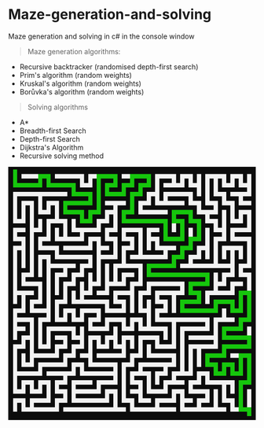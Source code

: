 # Maze-generation-and-solving
Maze generation and solving in c# in the console window

> Maze generation algorithms:
- Recursive backtracker (randomised depth-first search)
- Prim's algorithm (random weights)
- Kruskal's algorithm (random weights)
- Borůvka's algorithm (random weights)

> Solving algorithms
- A*
- Breadth-first Search
- Depth-first Search
- Dijkstra's Algorithm
- Recursive solving method

<img src="maze generation and solving csharp/image.png">
